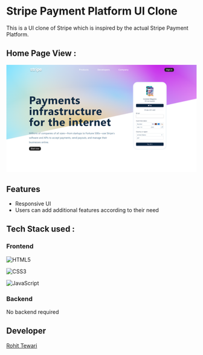 # Stripe Payment Platform UI Clone

This is a UI clone of Stripe which is inspired by the actual Stripe Payment Platform.

##  Home Page View :

![Screenshot](./images/preview.png)


## Features

- Responsive UI
- Users can add additional features according to their need

## Tech Stack used :

### Frontend


![HTML5](https://img.shields.io/badge/html5-%23E34F26.svg?style=for-the-badge&logo=html5&logoColor=white)

![CSS3](https://img.shields.io/badge/css3-%231572B6.svg?style=for-the-badge&logo=css3&logoColor=white)

![JavaScript](https://img.shields.io/badge/javascript-%23323330.svg?style=for-the-badge&logo=javascript&logoColor=%23F7DF1E)


### Backend

No backend required
  
## Developer

[Rohit Tewari](https://www.github.com/rtewari056)
